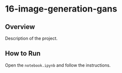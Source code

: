 # 16-image-generation-gans
## Overview
Description of the project.
## How to Run
Open the `notebook.ipynb` and follow the instructions.
